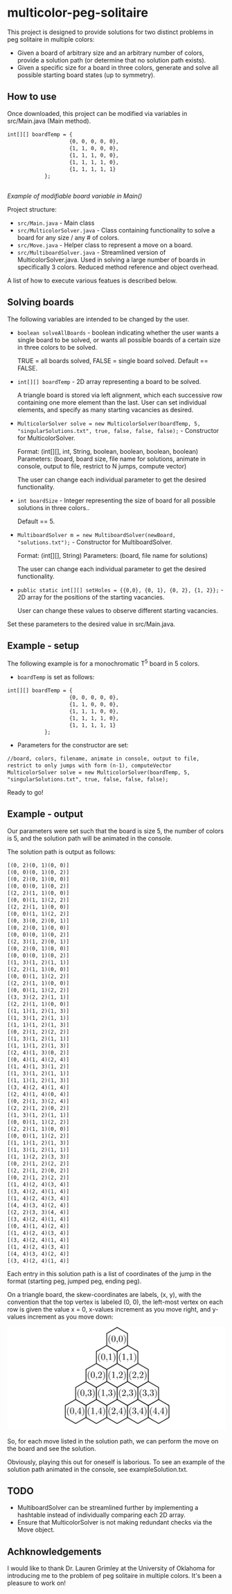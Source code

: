 # multicolor-peg-solitaire

This project is designed to provide solutions for two distinct problems in peg solitaire in multiple colors:
* Given a board of arbitrary size and an arbitrary number of colors, provide a solution path (or determine that no solution path exists).
* Given a specific size for a board in three colors, generate and solve all possible starting board states (up to symmetry).

## How to use

Once downloaded, this project can be modified via variables in src/Main.java (Main method).
```
int[][] boardTemp = {
					{0, 0, 0, 0, 0},
					{1, 1, 0, 0, 0},
					{1, 1, 1, 0, 0},
					{1, 1, 1, 1, 0},
					{1, 1, 1, 1, 1}
			};
			
```
*Example of modifiable board variable in Main()*

Project structure:
* `src/Main.java` - Main class
* `src/MulticolorSolver.java` - Class containing functionality to solve a board for any size / any # of colors.
* `src/Move.java` - Helper class to represent a move on a board.
* `src/MultiboardSolver.java` - Streamlined version of MulticolorSolver.java. Used in solving a large number of boards in specifically 3 colors. Reduced method reference and object overhead.

A list of how to execute various featues is described below.


## Solving boards

The following variables are intended to be changed by the user.

* `boolean solveAllBoards` - boolean indicating whether the user wants a single board to be solved, or wants all possible boards of a certain size in three colors to be solved.

     TRUE = all boards solved, FALSE = single board solved. Default == FALSE.

* `int[][] boardTemp` - 2D array representing a board to be solved.

     A triangle board is stored via left alignment, which each successive row containing one more element than the last. User can set individual elements, and specify as many starting vacancies as desired.

* `MulticolorSolver solve = new MulticolorSolver(boardTemp, 5, "singularSolutions.txt", true, false, false, false);` - Constructor for MulticolorSolver.

     Format: (int[][], int, String, boolean, boolean, boolean, boolean)
     Parameters: (board, board size, file name for solutions, animate in console, output to file, restrict to N jumps, compute vector)

     The user can change each individual parameter to get the desired functionality.

* `int boardSize` - Integer representing the size of board for all possible solutions in three colors..

     Default == 5.

* `MultiboardSolver m = new MultiboardSolver(newBoard, "solutions.txt");` - Constructor for MultiboardSolver.

     Format: (int[][], String)
     Parameters: (board, file name for solutions)

     The user can change each individual parameter to get the desired functionality.

* `public static int[][] setHoles = {{0,0}, {0, 1}, {0, 2}, {1, 2}};` - 2D array for the positions of the starting vacancies.

     User can change these values to observe different starting vacancies.



Set these parameters to the desired value in src/Main.java.

## Example - setup

The following example is for a monochromatic T<sup>5</sup> board in 5 colors.

* `boardTemp` is set as follows:
```
int[][] boardTemp = {
					{0, 0, 0, 0, 0},
					{1, 1, 0, 0, 0},
					{1, 1, 1, 0, 0},
					{1, 1, 1, 1, 0},
					{1, 1, 1, 1, 1}
			};
```
* Parameters for the constructor are set:
```
//board, colors, filename, animate in console, output to file, restrict to only jumps with form (n-1), computeVector
MulticolorSolver solve = new MulticolorSolver(boardTemp, 5, "singularSolutions.txt", true, false, false, false);
```
Ready to go!

## Example - output

Our parameters were set such that the board is size 5, the number of colors is 5, and the solution path will be animated in the console.

The solution path is output as follows:
```
[(0, 2)(0, 1)(0, 0)]
[(0, 0)(0, 1)(0, 2)]
[(0, 2)(0, 1)(0, 0)]
[(0, 0)(0, 1)(0, 2)]
[(2, 2)(1, 1)(0, 0)]
[(0, 0)(1, 1)(2, 2)]
[(2, 2)(1, 1)(0, 0)]
[(0, 0)(1, 1)(2, 2)]
[(0, 3)(0, 2)(0, 1)]
[(0, 2)(0, 1)(0, 0)]
[(0, 0)(0, 1)(0, 2)]
[(2, 3)(1, 2)(0, 1)]
[(0, 2)(0, 1)(0, 0)]
[(0, 0)(0, 1)(0, 2)]
[(1, 3)(1, 2)(1, 1)]
[(2, 2)(1, 1)(0, 0)]
[(0, 0)(1, 1)(2, 2)]
[(2, 2)(1, 1)(0, 0)]
[(0, 0)(1, 1)(2, 2)]
[(3, 3)(2, 2)(1, 1)]
[(2, 2)(1, 1)(0, 0)]
[(1, 1)(1, 2)(1, 3)]
[(1, 3)(1, 2)(1, 1)]
[(1, 1)(1, 2)(1, 3)]
[(0, 2)(1, 2)(2, 2)]
[(1, 3)(1, 2)(1, 1)]
[(1, 1)(1, 2)(1, 3)]
[(2, 4)(1, 3)(0, 2)]
[(0, 4)(1, 4)(2, 4)]
[(1, 4)(1, 3)(1, 2)]
[(1, 3)(1, 2)(1, 1)]
[(1, 1)(1, 2)(1, 3)]
[(3, 4)(2, 4)(1, 4)]
[(2, 4)(1, 4)(0, 4)]
[(0, 2)(1, 3)(2, 4)]
[(2, 2)(1, 2)(0, 2)]
[(1, 3)(1, 2)(1, 1)]
[(0, 0)(1, 1)(2, 2)]
[(2, 2)(1, 1)(0, 0)]
[(0, 0)(1, 1)(2, 2)]
[(1, 1)(1, 2)(1, 3)]
[(1, 3)(1, 2)(1, 1)]
[(1, 1)(2, 2)(3, 3)]
[(0, 2)(1, 2)(2, 2)]
[(2, 2)(1, 2)(0, 2)]
[(0, 2)(1, 2)(2, 2)]
[(1, 4)(2, 4)(3, 4)]
[(3, 4)(2, 4)(1, 4)]
[(1, 4)(2, 4)(3, 4)]
[(4, 4)(3, 4)(2, 4)]
[(2, 2)(3, 3)(4, 4)]
[(3, 4)(2, 4)(1, 4)]
[(0, 4)(1, 4)(2, 4)]
[(1, 4)(2, 4)(3, 4)]
[(3, 4)(2, 4)(1, 4)]
[(1, 4)(2, 4)(3, 4)]
[(4, 4)(3, 4)(2, 4)]
[(3, 4)(2, 4)(1, 4)]
```
Each entry in this solution path is a list of coordinates of the jump in the format (starting peg, jumped peg, ending peg). 

On a triangle board, the skew-coordinates are labels, (x, y), with the convention that the top vertex is labeled (0, 0), the left-most vertex on each row is given the value x = 0, x-values increment as you move right, and y-values increment as you move down:

![Coordinate system](coordinateSystem.png)

So, for each move listed in the solution path, we can perform the move on the board and see the solution.

Obviously, playing this out for oneself is laborious. To see an example of the solution path animated in the console, see exampleSolution.txt.

## TODO

* MultiboardSolver can be streamlined further by implementing a hashtable instead of individually comparing each 2D array.
* Ensure that MulticolorSolver is not making redundant checks via the Move object.

## Achknowledgements

I would like to thank Dr. Lauren Grimley at the University of Oklahoma for introducing me to the problem of peg solitaire in multiple colors. It's been a pleasure to work on!